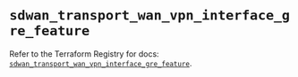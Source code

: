 # `sdwan_transport_wan_vpn_interface_gre_feature`

Refer to the Terraform Registry for docs: [`sdwan_transport_wan_vpn_interface_gre_feature`](https://registry.terraform.io/providers/ciscodevnet/sdwan/0.8.0/docs/resources/transport_wan_vpn_interface_gre_feature).
